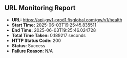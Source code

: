 ## URL Monitoring Report

- **URL:** https://api-gw1-prod1.fisglobal.com/gw/v1/health
- **Start Time:** 2025-06-03T19:25:45.835511
- **End Time:** 2025-06-03T19:25:46.024728
- **Total Time Taken:** 0.189217 seconds
- **HTTP Status Code:** 200
- **Status:** Success
- **Failure Reason:** N/A
